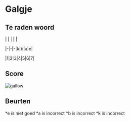 # Galgje

## Te raden woord

| | | | |

|-|-|-|k|b|a|e|

|1|2|3|4|5|6|7|

## Score
![gallow](./images/5.png)

## Beurten
*e is niet goed
*a is incorrect
*b is incorrect
*k is incorrect
